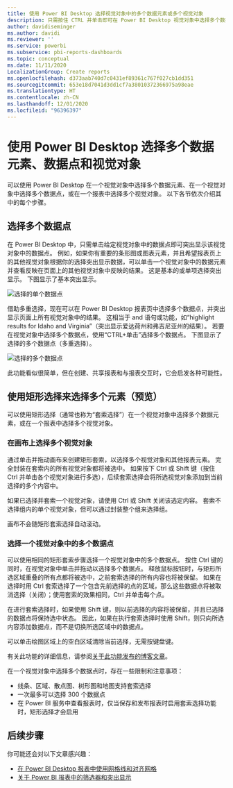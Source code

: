 ```yaml
---
title: 使用 Power BI Desktop 选择视觉对象中的多个数据元素或多个视觉对象
description: 只需按住 CTRL 并单击即可在 Power BI Desktop 视觉对象中选择多个数据点
author: davidiseminger
ms.author: davidi
ms.reviewer: ''
ms.service: powerbi
ms.subservice: pbi-reports-dashboards
ms.topic: conceptual
ms.date: 11/11/2020
LocalizationGroup: Create reports
ms.openlocfilehash: d373aab740d7c0431ef89361c767f027cb1dd351
ms.sourcegitcommit: 653e18d7041d3dd1cf7a38010372366975a98eae
ms.translationtype: HT
ms.contentlocale: zh-CN
ms.lasthandoff: 12/01/2020
ms.locfileid: "96396397"
---
```

# <a name="multi-select-data-elements-data-points-and-visuals-in-power-bi-desktop"></a>使用 Power BI Desktop 选择多个数据元素、数据点和视觉对象

可以使用 Power BI Desktop 在一个视觉对象中选择多个数据元素、在一个视觉对象中选择多个数据点，或在一个报表中选择多个视觉对象。 以下各节依次介绍其中的每个步骤。

## <a name="select-multiple-data-points"></a>选择多个数据点

在 Power BI Desktop 中，只需单击给定视觉对象中的数据点即可突出显示该视觉对象中的数据点。 例如，如果你有重要的条形图或图表元素，并且希望报表页上的其他视觉对象根据你的选择突出显示数据，可以单击一个视觉对象中的数据元素并查看反映在页面上的其他视觉对象中反映的结果。 这是基本的或单项选择突出显示。 下图显示了基本突出显示。 

![选择的单个数据点](media/desktop-multi-select/multi-select_01.png)

借助多重选择，现在可以在 Power BI Desktop 报表页中选择多个数据点，并突出显示页面上所有视觉对象中的结果。 这相当于 and 语句或功能，如“highlight results for Idaho and Virginia”（突出显示爱达荷州和弗吉尼亚州的结果）。 若要在视觉对象中选择多个数据点，使用“CTRL+单击”选择多个数据点。 下图显示了选择的多个数据点（多重选择）。

![选择的多个数据点](media/desktop-multi-select/multi-select_02.png)

此功能看似很简单，但在创建、共享报表和与报表交互时，它会启发各种可能性。 

## <a name="select-multiple-elements-using-rectangle-select-preview"></a>使用矩形选择来选择多个元素（预览）

可以使用矩形选择（通常也称为“套索选择”）在一个视觉对象中选择多个数据元素，或在一个报表中选择多个视觉对象。 

### <a name="select-multiple-visuals-on-the-canvas"></a>在画布上选择多个视觉对象

通过单击并拖动画布来创建矩形套索，以选择多个视觉对象和其他报表元素。 完全封装在套索内的所有视觉对象都将被选中。 如果按下 Ctrl 或 Shift 键（按住 Ctrl 并单击各个视觉对象进行多选），后续套索选择会将所选视觉对象添加到当前选择的多个内容中。 

如果已选择并套索一个视觉对象，请使用 Ctrl 或 Shift 关闭该选定内容。 套索不选择组内的单个视觉对象，但可以通过封装整个组来选择组。

画布不会随矩形套索选择自动滚动。 

### <a name="select-multiple-data-points-in-a-visual"></a>选择一个视觉对象中的多个数据点

可以使用相同的矩形套索步骤选择一个视觉对象中的多个数据点。 按住 Ctrl 键的同时，在视觉对象中单击并拖动以选择多个数据点。 释放鼠标按钮时，与矩形所选区域重叠的所有点都将被选中，之前套索选择的所有内容也将被保留。 如果在选择时用 Ctrl 套索选择了一个包含先前选择的点的区域，那么这些数据点将被取消选择（关闭）；使用套索的效果相同，Ctrl 并单击每个点。 

在进行套索选择时，如果使用 Shift 键，则以前选择的内容将被保留，并且已选择的数据点将保持选中状态。 因此，如果在执行套索选择时使用 Shift，则只向所选内容添加数据点，而不是切换所选区域中的数据点。

可以单击绘图区域上的空白区域清除当前选择，无需按键盘键。

有关此功能的详细信息，请参阅[关于此功能发布的博客文章](https://powerbi.microsoft.com/blog/power-bi-desktop-august-2020-feature-summary/#_Data_point)。

在一个视觉对象中选择多个数据点时，存在一些限制和注意事项：

* 线条、区域、散点图、树形图和地图支持套索选择
* 一次最多可以选择 300 个数据点
* 在 Power BI 服务中查看报表时，仅当保存和发布报表时启用套索选择功能时，矩形选择才会启用

## <a name="next-steps"></a>后续步骤

你可能还会对以下文章感兴趣：

* [在 Power BI Desktop 报表中使用网格线和对齐网格](desktop-gridlines-snap-to-grid.md)
* [关于 Power BI 报表中的筛选器和突出显示](power-bi-reports-filters-and-highlighting.md)

